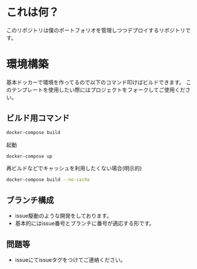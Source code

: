 # これは何？
このリポジトリは僕のポートフォリオを管理しつつデプロイするリポジトリです。  

# 環境構築
基本ドッカーで環境を作ってるので以下のコマンド叩けばビルドできます。
このテンプレートを使用したい際にはプロジェクトをフォークしてご使用ください。

## ビルド用コマンド
```sh
docker-compose build
```
起動
```sh
docker-compose up
```
再ビルドなどでキャッシュを利用したくない場合(明示的)
```sh
docker-compose build --no-cache
```

## ブランチ構成
- issue駆動のような開発をしております。
- 基本的にはissue番号とブランチに番号が適応する形です。

## 問題等
- issueにてissueタグをつけてご連絡ください。

